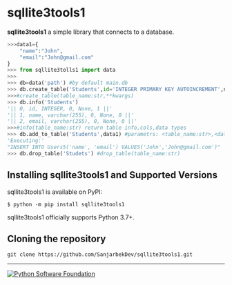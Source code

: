# sqllite3tools1

**sqllite3tools1** a simple library that connects to a database.

```python
>>>data1={
    "name":"John",
    "email":"John@gmail.com"
}
>>> from sqllite3tolls1 import data
>>>
>>> db=data('path') #by default main.db
>>> db.create_table('Students',id='INTEGER PRIMARY KEY AUTOINCREMENT',name='varchar(255)',email="varchar(255)")
>>>#create_table(table_name:str,**kwargs) 
>>> db.info('Students')
'|| 0, id, INTEGER, 0, None, 1 ||'
'|| 1, name, varchar(255), 0, None, 0 ||'
'|| 2, email, varchar(255), 0, None, 0 ||'
>>>#info(table_name:str) return table info,cols,data types
>>> db.add_to_table('Students',data1) #parametrs: <table_name:str>,<data:dict>
'Executing:'
"INSERT INTO Users5('name', 'email') VALUES('John','John@gmail.com')"
>>> db.drop_table('Studets') #drop_table(table_name:str)
```


## Installing sqllite3tools1 and Supported Versions

sqllite3tools1 is available on PyPI:

```console
$ python -m pip install sqllite3tools1
```

sqllite3tools1 officially supports Python 3.7+.



## Cloning the repository


```shell
git clone https://github.com/SanjarbekDev/sqllite3tools1.git
```



---

[![Python Software Foundation](https://raw.githubusercontent.com/psf/requests/main/ext/psf.png)](https://www.python.org/psf)

